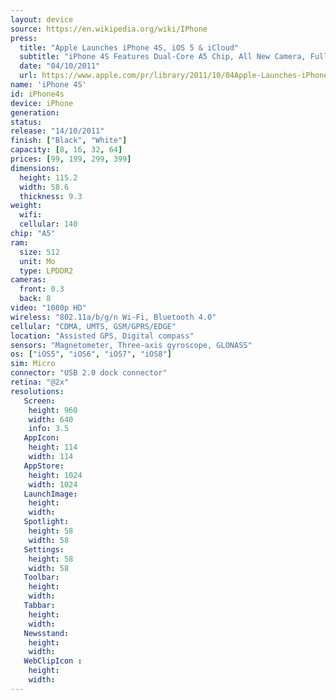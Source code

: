 ```yaml
---
layout: device
source: https://en.wikipedia.org/wiki/IPhone
press:
  title: "Apple Launches iPhone 4S, iOS 5 & iCloud"
  subtitle: "iPhone 4S Features Dual-Core A5 Chip, All New Camera, Full 1080p HD Video Recording & Introduces Siri"
  date: "04/10/2011"
  url: https://www.apple.com/pr/library/2011/10/04Apple-Launches-iPhone-4S-iOS-5-iCloud.html
name: 'iPhone 4S'
id: iPhone4s
device: iPhone
generation:
status:
release: "14/10/2011"
finish: ["Black", "White"]
capacity: [8, 16, 32, 64]
prices: [99, 199, 299, 399]
dimensions:
  height: 115.2
  width: 58.6
  thickness: 9.3
weight:
  wifi:
  cellular: 140
chip: "A5"
ram:
  size: 512
  unit: Mo
  type: LPDDR2
cameras:
  front: 0.3
  back: 8
video: "1080p HD"
wireless: "802.11a/b/g/n Wi‑Fi, Bluetooth 4.0"
cellular: "CDMA, UMTS, GSM/GPRS/EDGE"
location: "Assisted GPS, Digital compass"
sensors: "Magnetometer, Three-axis gyroscope, GLONASS"
os: ["iOS5", "iOS6", "iOS7", "iOS8"]
sim: Micro
connector: "USB 2.0 dock connector"
retina: "@2x"
resolutions:
   Screen:
    height: 960
    width: 640
    info: 3.5
   AppIcon:
    height: 114
    width: 114
   AppStore:
    height: 1024
    width: 1024
   LaunchImage:
    height:
    width:
   Spotlight:
    height: 58
    width: 58
   Settings:
    height: 58
    width: 58
   Toolbar:
    height:
    width:
   Tabbar:
    height:
    width:
   Newsstand:
    height:
    width:
   WebClipIcon :
    height:
    width:
---
```

